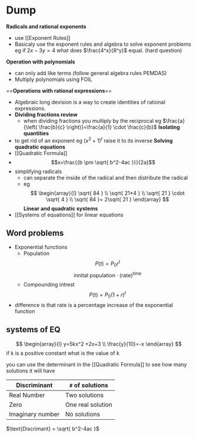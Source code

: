 
# Dump


**Radicals and rational exponents** 
- use  [[Exponent Rules]]
- Basicaly use the exponent rules and algebra to solve exponent problems eg if $2x-3y=4$ what does $\frac{4^x}{8^y}$ equal. (hard question)

 **Operation with polynomials** 
- can only add like terms (follow general algebra rules PEMDAS)
- Multiply polynomials using FOIL

==**Operations with rational expressions**==
- Algebraic long devision is a way to create identities of rational expressions. 
- **Dividing fractions review**
	- when dividing fractions you multiply by the reciprocal eg $\frac{a}{\left( \frac{b}{c} \right)}=\frac{a}{1} \cdot \frac{c}{b}$
**Isolating quantities**
- to get rid of an exponent eg $(x^2+1)^t$  raise it to its inverse
**Solving quadratic equations**
- [[Quadratic Formula]]
- $$x=\frac{{b \pm \sqrt{ b^2-4ac }}}{2a}$$
- simplifying radicals 
	- can separate the inside of the radical and then distribute the radical 
	- eg
$$
\begin{array}{l}
\sqrt{ 84 } \\
\sqrt{ 21*4 } \\
\sqrt{ 21 } \cdot \sqrt{ 4 } \\
\sqrt{ 84 }= 2\sqrt{ 21 }
\end{array}
$$
**Linear and quadratic systems**
- [[Systems of equations]] for linear equations 

## Word problems 
- Exponential functions 
	- Population
$$
P(t)= P_{0} r^t
$$
$$
\text{innital population}\cdot (\text{rate})^{\text{time}}
$$
	- Compounding intrest
$$
P(t)=P_{0}(1+r)^t
$$
- difference is that rate is a percentage increase of the exponential function

## systems of EQ
$$
\begin{array}{l}
y=5kx^2 +2x+3 \\
\frac{y}{10}=-x
\end{array}
$$
if k is a positive constant what is the value of k

you can use the determinant in the [[Quadratic Formula]] to see how many solutions it will have 

| Discriminant     | `#` of solutions  |
| ---------------- | ----------------- |
| Real Number      | Two solutions     |
| Zero             | One real solution |
| Imaginary number | No solutions      |
$\text{Discrimant} = \sqrt{ b^2-4ac }$ 



